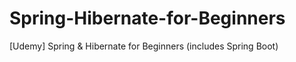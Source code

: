 # Spring-Hibernate-for-Beginners
[Udemy] Spring &amp; Hibernate for Beginners (includes Spring Boot)
